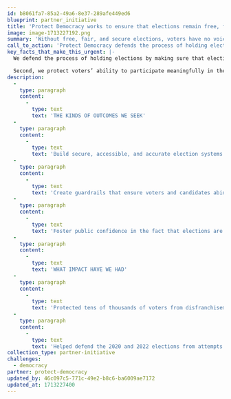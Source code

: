 ```yaml
---
id: b8061fa7-85a2-49a6-8e37-289afe449ed6
blueprint: partner_initiative
title: 'Protect Democracy works to ensure that elections remain free, fair, and secure  --  that we maintain our collective ability to shape the future.'
image: image-1713227192.png
summary: 'Without free, fair, and secure elections, voters have no voice, little control over the direction of a country, and few ways to correct course when things go awry.'
call_to_action: 'Protect Democracy defends the process of holding elections.'
key_facts_that_make_this_urgent: |-
  We defend the process of holding elections by making sure that election officials are allowed to do their work without interference, that election systems are secure, and that politicians are unable to dictate the outcome or manipulate election rules.  

  Second, we protect voters’ ability to participate meaningfully in the process, free from intimidation and harassment.  By ensuring that elections remain free, fair, and secure, we maintain our collective ability to shape the future of the country — or, when needed, to change course. In that, we protect voters’ trust in the results, even when their preferred candidates lose.
description:
  -
    type: paragraph
    content:
      -
        type: text
        text: 'THE KINDS OF OUTCOMES WE SEEK'
  -
    type: paragraph
    content:
      -
        type: text
        text: 'Build secure, accessible, and accurate election systems and processes that are free from interference from foreign adversaries or domestic political actors.'
  -
    type: paragraph
    content:
      -
        type: text
        text: 'Create guardrails that ensure voters and candidates abide by the outcomes of every election.'
  -
    type: paragraph
    content:
      -
        type: text
        text: 'Foster public confidence in the fact that elections are free, fair, and secure.'
  -
    type: paragraph
    content:
      -
        type: text
        text: 'WHAT IMPACT HAVE WE HAD'
  -
    type: paragraph
    content:
      -
        type: text
        text: 'Protected tens of thousands of voters from disfranchisement, intimidation, suppression, and election manipulation, and secured new precedents around the Ku Klux Klan Act and the Voting Rights Act.'
  -
    type: paragraph
    content:
      -
        type: text
        text: 'Helped defend the 2020 and 2022 elections from attempts to manipulate and subvert a free and fair result, and assisted in the passage of reforms to the Electoral Count Act that will better protect the will of the voters and the transfer of presidential power.'
collection_type: partner-initiative
challenges:
  - democracy
partner: protect-democracy
updated_by: 46c097c5-771c-49e2-b8c6-ba6009ae7172
updated_at: 1713227400
---
```

